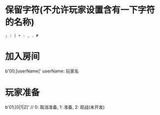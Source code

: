 # 保留字符(不允许玩家设置含有一下字符的名称)
```
; : | + - , . #
```


# 加入房间
b'00;[userName]'
userName: 玩家名

# 玩家准备
b'01;[0|1|2]' // 0: 取消准备, 1: 准备, 2: 观战(未开发)

